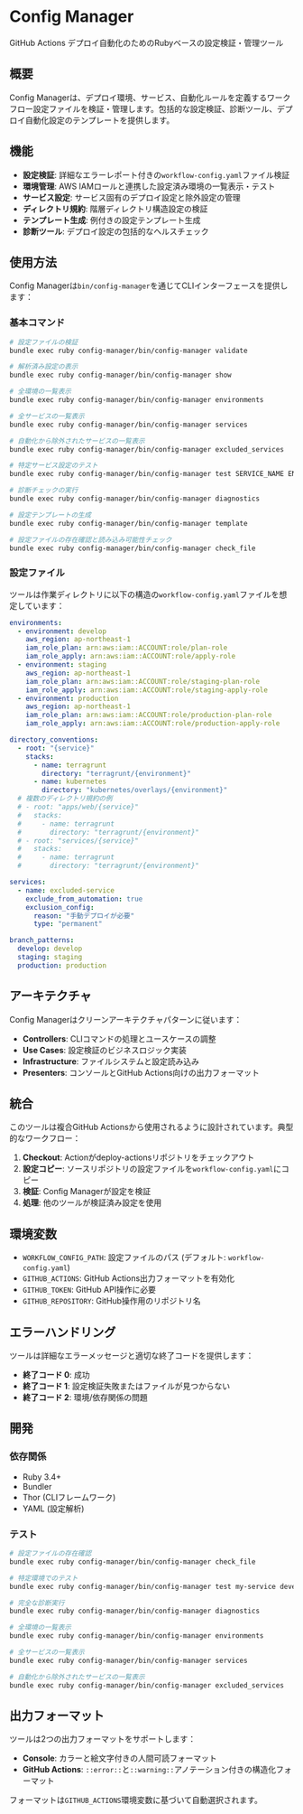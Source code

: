# Config Manager

GitHub Actions デプロイ自動化のためのRubyベースの設定検証・管理ツール

## 概要

Config Managerは、デプロイ環境、サービス、自動化ルールを定義するワークフロー設定ファイルを検証・管理します。包括的な設定検証、診断ツール、デプロイ自動化設定のテンプレートを提供します。

## 機能

- **設定検証**: 詳細なエラーレポート付きの`workflow-config.yaml`ファイル検証
- **環境管理**: AWS IAMロールと連携した設定済み環境の一覧表示・テスト
- **サービス設定**: サービス固有のデプロイ設定と除外設定の管理
- **ディレクトリ規約**: 階層ディレクトリ構造設定の検証
- **テンプレート生成**: 例付きの設定テンプレート生成
- **診断ツール**: デプロイ設定の包括的なヘルスチェック

## 使用方法

Config Managerは`bin/config-manager`を通じてCLIインターフェースを提供します：

### 基本コマンド

```bash
# 設定ファイルの検証
bundle exec ruby config-manager/bin/config-manager validate

# 解析済み設定の表示
bundle exec ruby config-manager/bin/config-manager show

# 全環境の一覧表示
bundle exec ruby config-manager/bin/config-manager environments

# 全サービスの一覧表示
bundle exec ruby config-manager/bin/config-manager services

# 自動化から除外されたサービスの一覧表示
bundle exec ruby config-manager/bin/config-manager excluded_services

# 特定サービス設定のテスト
bundle exec ruby config-manager/bin/config-manager test SERVICE_NAME ENVIRONMENT

# 診断チェックの実行
bundle exec ruby config-manager/bin/config-manager diagnostics

# 設定テンプレートの生成
bundle exec ruby config-manager/bin/config-manager template

# 設定ファイルの存在確認と読み込み可能性チェック
bundle exec ruby config-manager/bin/config-manager check_file
```

### 設定ファイル

ツールは作業ディレクトリに以下の構造の`workflow-config.yaml`ファイルを想定しています：

```yaml
environments:
  - environment: develop
    aws_region: ap-northeast-1
    iam_role_plan: arn:aws:iam::ACCOUNT:role/plan-role
    iam_role_apply: arn:aws:iam::ACCOUNT:role/apply-role
  - environment: staging
    aws_region: ap-northeast-1
    iam_role_plan: arn:aws:iam::ACCOUNT:role/staging-plan-role
    iam_role_apply: arn:aws:iam::ACCOUNT:role/staging-apply-role
  - environment: production
    aws_region: ap-northeast-1
    iam_role_plan: arn:aws:iam::ACCOUNT:role/production-plan-role
    iam_role_apply: arn:aws:iam::ACCOUNT:role/production-apply-role

directory_conventions:
  - root: "{service}"
    stacks:
      - name: terragrunt
        directory: "terragrunt/{environment}"
      - name: kubernetes
        directory: "kubernetes/overlays/{environment}"
  # 複数のディレクトリ規約の例
  # - root: "apps/web/{service}"
  #   stacks:
  #     - name: terragrunt
  #       directory: "terragrunt/{environment}"
  # - root: "services/{service}"
  #   stacks:
  #     - name: terragrunt
  #       directory: "terragrunt/{environment}"

services:
  - name: excluded-service
    exclude_from_automation: true
    exclusion_config:
      reason: "手動デプロイが必要"
      type: "permanent"

branch_patterns:
  develop: develop
  staging: staging
  production: production
```

## アーキテクチャ

Config Managerはクリーンアーキテクチャパターンに従います：

- **Controllers**: CLIコマンドの処理とユースケースの調整
- **Use Cases**: 設定検証のビジネスロジック実装
- **Infrastructure**: ファイルシステムと設定読み込み
- **Presenters**: コンソールとGitHub Actions向けの出力フォーマット

## 統合

このツールは複合GitHub Actionsから使用されるように設計されています。典型的なワークフロー：

1. **Checkout**: Actionがdeploy-actionsリポジトリをチェックアウト
2. **設定コピー**: ソースリポジトリの設定ファイルを`workflow-config.yaml`にコピー
3. **検証**: Config Managerが設定を検証
4. **処理**: 他のツールが検証済み設定を使用

## 環境変数

- `WORKFLOW_CONFIG_PATH`: 設定ファイルのパス (デフォルト: `workflow-config.yaml`)
- `GITHUB_ACTIONS`: GitHub Actions出力フォーマットを有効化
- `GITHUB_TOKEN`: GitHub API操作に必要
- `GITHUB_REPOSITORY`: GitHub操作用のリポジトリ名

## エラーハンドリング

ツールは詳細なエラーメッセージと適切な終了コードを提供します：

- **終了コード 0**: 成功
- **終了コード 1**: 設定検証失敗またはファイルが見つからない
- **終了コード 2**: 環境/依存関係の問題

## 開発

### 依存関係

- Ruby 3.4+
- Bundler
- Thor (CLIフレームワーク)
- YAML (設定解析)

### テスト

```bash
# 設定ファイルの存在確認
bundle exec ruby config-manager/bin/config-manager check_file

# 特定環境でのテスト
bundle exec ruby config-manager/bin/config-manager test my-service develop

# 完全な診断実行
bundle exec ruby config-manager/bin/config-manager diagnostics

# 全環境の一覧表示
bundle exec ruby config-manager/bin/config-manager environments

# 全サービスの一覧表示
bundle exec ruby config-manager/bin/config-manager services

# 自動化から除外されたサービスの一覧表示
bundle exec ruby config-manager/bin/config-manager excluded_services
```

## 出力フォーマット

ツールは2つの出力フォーマットをサポートします：

- **Console**: カラーと絵文字付きの人間可読フォーマット
- **GitHub Actions**: `::error::`と`::warning::`アノテーション付きの構造化フォーマット

フォーマットは`GITHUB_ACTIONS`環境変数に基づいて自動選択されます。
